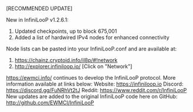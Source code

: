 [RECOMMENDED UPDATE]

New in InfiniLooP v1.2.6.1:
1) Updated checkpoints, up to block 675,001
2) Added a list of hardwired IPv4 nodes for enhanced connectivity

Node lists can be pasted into your InfiniLooP.conf and are available at:
1) https://chainz.cryptoid.info/il8p/#!network
2) http://explorer.infiniloop.io/ 
[Click on "Network"]

https://ewmci.info/ continues to develop the InfiniLooP protocol. More information available at links below:
Website: https://infiniloop.io 
Discord: https://discord.gg/FuNRhVt2tJ
Reddit: https://www.reddit.com/r/InfiniLooP
New updates are added to the original InfiniLooP code here on GitHub:  http://github.com/EWMCI/InfiniLooP
